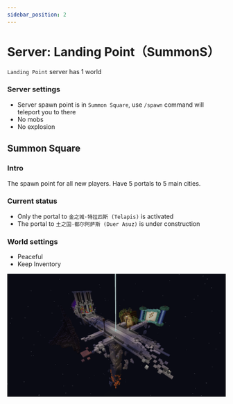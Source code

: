 ```yaml
---
sidebar_position: 2
---
```


# Server: Landing Point（SummonS）

`Landing Point` server has 1 world

### Server settings

- Server spawn point is in `Summon Square`, use `/spawn` command will teleport you to there
- No mobs
- No explosion


## Summon Square

### Intro

The spawn point for all new players. Have 5 portals to 5 main cities.

### Current status

- Only the portal to `金之城·特拉匹斯 (Telapis)` is activated
- The portal to `土之国·都尔阿萨斯 (Duer Asuz)` is under construction

### World settings

- Peaceful
- Keep Inventory

![summom-square](../../../../../static/img/worlds/summom-square.png)